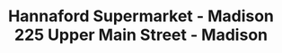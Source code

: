 ---
title: "Hannaford Supermarket - Madison 225 Upper Main Street - Madison"
url: /madison/hannaford-supermarket-madison-225-upper-main-street-madison/
shop: supermarket
---
